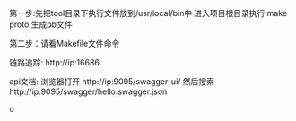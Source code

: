 
第一步:先把tool目录下执行文件放到/usr/local/bin中 进入项目根目录执行 make proto 生成pb文件

第二步：请看Makefile文件命令

链路追踪:
 http://ip:16686

api文档:
    浏览器打开 http://ip:9095/swagger-ui/  然后搜索  http://ip:9095/swagger/hello.swagger.json
        
o
